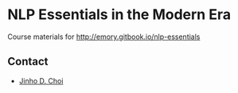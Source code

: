 # NLP Essentials in the Modern Era

Course materials for http://emory.gitbook.io/nlp-essentials

## Contact

* [Jinho D. Choi](https://www.emorynlp.org/faculty/jinho-choi)